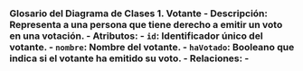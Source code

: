  ### Glosario del Diagrama de Clases 1. **Votante** - **Descripción**: Representa a una persona que tiene derecho a emitir un voto en una votación. - **Atributos**: - `id`: Identificador único del votante. - `nombre`: Nombre del votante. - `haVotado`: Booleano que indica si el votante ha emitido su voto. - **Relaciones**: -
